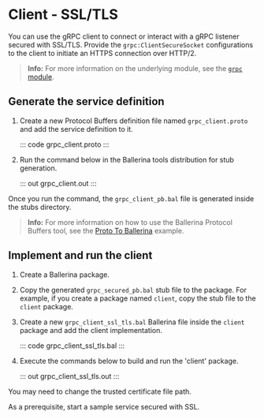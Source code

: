 # Client - SSL/TLS

You can use the gRPC client to connect or interact with a gRPC listener secured with SSL/TLS.
Provide the `grpc:ClientSecureSocket` configurations to the client to
initiate an HTTPS connection over HTTP/2.

>**Info:** For more information on the underlying module, see the [`grpc` module](https://lib.ballerina.io/ballerina/grpc/latest/).

## Generate the service definition

1. Create a new Protocol Buffers definition file named `grpc_client.proto` and add the service definition to it.

   ::: code grpc_client.proto :::

2. Run the command below in the Ballerina tools distribution for stub generation.

   ::: out grpc_client.out :::

Once you run the command, the `grpc_client_pb.bal` file is generated inside the stubs directory.

>**Info:** For more information on how to use the Ballerina Protocol Buffers tool, see the [Proto To Ballerina](https://ballerina.io/learn/by-example/proto-to-ballerina.html) example.

## Implement and run the client

1. Create a Ballerina package.

2. Copy the generated `grpc_secured_pb.bal` stub file to the package. For example, if you create a package named `client`, copy the stub file to the `client` package.

3. Create a new `grpc_client_ssl_tls.bal` Ballerina file inside the `client` package and add the client implementation.
   
   ::: code grpc_client_ssl_tls.bal :::

4. Execute the commands below to build and run the 'client' package.

   ::: out grpc_client_ssl_tls.out :::

You may need to change the trusted certificate file path.

As a prerequisite, start a sample service secured with SSL.
